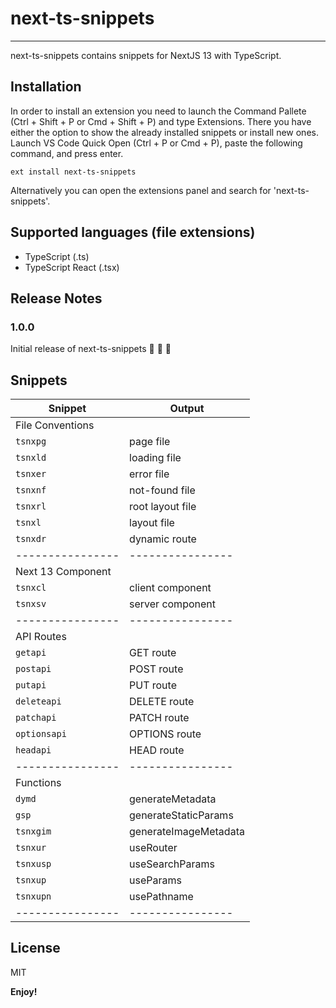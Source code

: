 # next-ts-snippets

---

next-ts-snippets contains snippets for NextJS 13 with TypeScript.

## Installation

In order to install an extension you need to launch the Command Pallete (Ctrl + Shift + P or Cmd + Shift + P) and type Extensions. There you have either the option to show the already installed snippets or install new ones. Launch VS Code Quick Open (Ctrl + P or Cmd + P), paste the following command, and press enter.

```
ext install next-ts-snippets
```

Alternatively you can open the extensions panel and search for 'next-ts-snippets'.

## Supported languages (file extensions)

- TypeScript (.ts)
- TypeScript React (.tsx)

## Release Notes

### 1.0.0

Initial release of next-ts-snippets 🎉 🎉 🎉

## Snippets

| Snippet           | Output                |
| ----------------- | --------------------- |
| File Conventions  |                       |
| `tsnxpg`          | page file             |
| `tsnxld`          | loading file          |
| `tsnxer`          | error file            |
| `tsnxnf`          | not-found file        |
| `tsnxrl`          | root layout file      |
| `tsnxl`           | layout file           |
| `tsnxdr`          | dynamic route         |
| ----------------  | ----------------      |
| Next 13 Component |                       |
| `tsnxcl`          | client component      |
| `tsnxsv`          | server component      |
| ----------------  | ----------------      |
| API Routes        |                       |
| `getapi`          | GET route             |
| `postapi`         | POST route            |
| `putapi`          | PUT route             |
| `deleteapi`       | DELETE route          |
| `patchapi`        | PATCH route           |
| `optionsapi`      | OPTIONS route         |
| `headapi`         | HEAD route            |
| ----------------  | ----------------      |
| Functions         |                       |
| `dymd`            | generateMetadata      |
| `gsp`             | generateStaticParams  |
| `tsnxgim`         | generateImageMetadata |
| `tsnxur`          | useRouter             |
| `tsnxusp`         | useSearchParams       |
| `tsnxup`          | useParams             |
| `tsnxupn`         | usePathname           |
| ----------------  | ----------------      |

## License

MIT

**Enjoy!**
